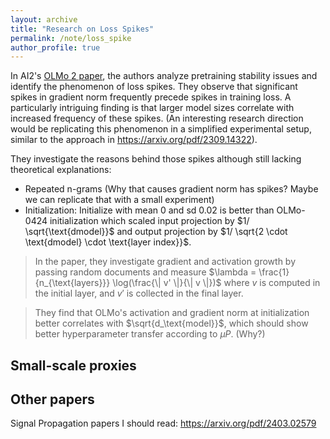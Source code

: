 ```yaml
---
layout: archive
title: "Research on Loss Spikes"
permalink: /note/loss_spike
author_profile: true
---
```


In AI2's [OLMo 2 paper](https://arxiv.org/pdf/2501.00656), the authors analyze pretraining stability issues and identify the phenomenon of loss spikes. They observe that significant spikes in gradient norm frequently precede spikes in training loss. A particularly intriguing finding is that larger model sizes correlate with increased frequency of these spikes. (An interesting research direction would be replicating this phenomenon in a simplified experimental setup, similar to the approach in https://arxiv.org/pdf/2309.14322).

They investigate the reasons behind those spikes although still lacking theoretical explanations:
- Repeated n-grams (Why that causes gradient norm has spikes? Maybe we can replicate that with a small experiment)
- Initialization: Initialize with mean 0 and sd 0.02 is better than OLMo-0424 initialization which scaled input projection by $1/ \sqrt{\text{dmodel}}$ and output projection by $1/ \sqrt{2 \cdot \text{dmodel} \cdot \text{layer index}}$. 
> In the paper, they investigate gradient and activation growth by passing random documents and measure $\lambda = \frac{1}{n_{\text{layers}}} \log(\frac{\| v' \|}{\| v \|})$ where $v$ is computed in the initial layer, and $v'$ is collected in the final layer.

> They find that OLMo's activation and gradient norm at initialization better correlates with $\sqrt{d_\text{model}}$, which should show better hyperparameter transfer according to $\mu P$. (Why?)

## Small-scale proxies


## Other papers


Signal Propagation papers I should read: https://arxiv.org/pdf/2403.02579